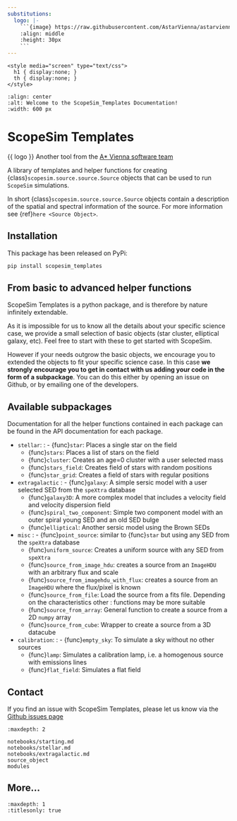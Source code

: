 ```yaml
---
substitutions:
  logo: |-
    ```{image} https://raw.githubusercontent.com/AstarVienna/astarvienna.github.io/main/logos/star_small_t.png
    :align: middle
    :height: 30px
    ```
---
```


```{raw} html
<style media="screen" type="text/css">
  h1 { display:none; }
  th { display:none; }
</style>
```

```{image} _static/logos/logo_long_scopesim_templates_t.png
:align: center
:alt: Welcome to the ScopeSim_Templates Documentation!
:width: 600 px
```

# ScopeSim Templates

{{ logo }} Another tool from the [A\* Vienna software team](https://astarvienna.github.io/)

A library of templates and helper functions for creating
{class}`scopesim.source.source.Source` objects that can be used to run `ScopeSim` simulations.

In short {class}`scopesim.source.source.Source` objects contain a description of the spatial and
spectral information of the source. For more information see {ref}`here <Source Object>`.

## Installation

This package has been released on PyPi:

```bash
pip install scopesim_templates
```

## From basic to advanced helper functions

ScopeSim Templates is a python package, and is therefore by nature infinitely extendable.

As it is impossible for us to know all the details about your specific science case, we provide a
small selection of basic objects (star cluster, elliptical galaxy, etc).
Feel free to start with these to get started with ScopeSim.

However if your needs outgrow the basic objects, we encourage you to extended the objects to fit your
specific science case. In this case **we strongly encourage you to get in contact with us adding your code
in the form of a subpackage**. You can do this either by opening an issue on Github, or by emailing one of the developers.

## Available subpackages

Documentation for all the helper functions contained in each package can be found in the API documentation for each package.

- `stellar`:
  : - {func}`star`: Places a single star on the field
    - {func}`stars`: Places a list of stars on the field
    - {func}`cluster`:  Creates an age=0 cluster with a user selected mass
    - {func}`stars_field`: Creates field of stars with random positions
    - {func}`star_grid`: Creates a field of stars with regular positions
- `extragalactic`
  : - {func}`galaxy`: A simple sersic model with a user selected SED from the `speXtra` database
    - {func}`galaxy3D`:  A more complex model that includes a velocity field and velocity dispersion field
    - {func}`spiral_two_component`:  Simple two component model with an outer spiral young SED and an old SED bulge
    - {func}`elliptical`: Another sersic model using the Brown SEDs
- `misc`
  : - {func}`point_source`: similar to {func}`star` but using any SED from the `speXtra` database
    - {func}`uniform_source`: Creates a uniform source with any SED from `speXtra`
    - {func}`source_from_image_hdu`: creates a source from an `ImageHDU` with an arbitrary flux and scale
    - {func}`source_from_imagehdu_with_flux`: creates a source from an `ImageHDU` where the flux/pixel is known
    - {func}`source_from_file`: Load the source from a fits file. Depending on the characteristics other
      : functions may be more suitable
    - {func}`source_from_array`: General function to create a source from a 2D `numpy` array
    - {func}`source_from_cube`:  Wrapper to create a source from a 3D datacube
- `calibration`:
  : - {func}`empty_sky`: To simulate a sky without no other sources
    - {func}`lamp`: Simulates a calibration lamp, i.e. a homogenous source with emissions lines
    - {func}`flat_field`: Simulates a flat field

## Contact

If you find an issue with ScopeSim Templates, please let us know via the
[Github issues page](https://github.com/AstarVienna/ScopeSim_Templates/issues)

```{toctree}
:maxdepth: 2

notebooks/starting.md
notebooks/stellar.md
notebooks/extragalactic.md
source_object
modules
```

## More...

```{toctree}
:maxdepth: 1
:titlesonly: true
```
